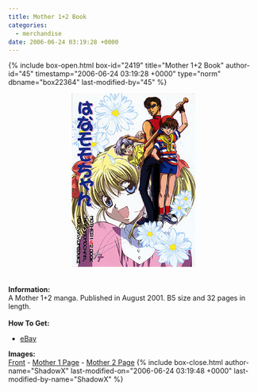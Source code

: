 ```yaml
---
title: Mother 1+2 Book
categories:
  - merchandise
date: 2006-06-24 03:19:28 +0000
---
```

{% include box-open.html box-id="2419" title="Mother 1+2 Book" author-id="45" timestamp="2006-06-24 03:19:28 +0000" type="norm" dbname="box22364" last-modified-by="45" %}
	<center>
	<img src="/merchandise/images/m12book_title.jpg" border="0" alt="Mother 1+2 Book" />
	</center>
	<br /><br />
	<b>Information:</b>
	<br />
	A Mother 1+2 manga. Published in August 2001. B5 size and 32 pages in length.
	<br /><br />
	<b>How To Get:</b>
	<br />
	<ul>
	<li><a href="http://www.ebay.com">eBay</a></li>
	</ul>
	<b>Images:</b>
	<br />
	<a href="/merchandise/images/m12book_front.jpg">Front</a> - <a href="/merchandise/images/m12book_m1page.jpg">Mother 1 Page</a> - <a href="/merchandise/images/m12book_m2page.jpg">Mother 2 Page</a>
{% include box-close.html author-name="ShadowX" last-modified-on="2006-06-24 03:19:48 +0000" last-modified-by-name="ShadowX" %}
